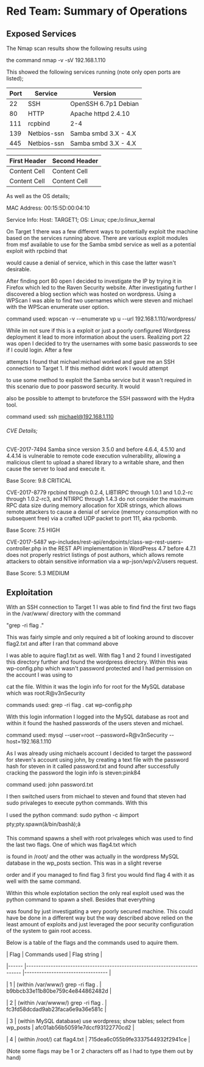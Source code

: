 ﻿# Red Team: Summary of Operations

## Exposed Services

The Nmap scan results show the following results using

the command nmap -v -sV 192.168.1.110

This showed the following services running (note only open ports are listed);


| Port 	| Service     	| Version              	|
|------	|-------------	|----------------------	|
| 22   	| SSH         	| OpenSSH 6.7p1 Debian 	|
| 80   	| HTTP        	| Apache httpd 2.4.10  	|
| 111  	| rcpbind     	| 2-4                  	|
| 139  	| Netbios-ssn 	| Samba smbd 3.X - 4.X 	|
| 445  	| Netbios-ssn 	| Samba smbd 3.X - 4.X 	|

| First Header  | Second Header |
| ------------- | ------------- |
| Content Cell  | Content Cell  |
| Content Cell  | Content Cell  |


As well as the OS details;

MAC Address: 00:15:5D:00:04:10

Service Info: Host: TARGET1; OS: Linux; cpe:/o:linux\_kernal

On Target 1 there was a few different ways to potentially exploit the machine based on the services running above. There are various exploit modules from msf available to use for the Samba smbd service as well as a potential exploit with rpcbind that

would cause a denial of service, which in this case the latter wasn't desirable.

After finding port 80 open I decided to investigate the IP by trying it in Firefox which led to the Raven Security website. After investigating further I discovered a blog section which was hosted on wordpress. Using a WPScan I was able to find two usernames which were steven and michael with the WPScan enumerate user option.

command used: wpscan -v --enumerate vp u --url 192.168.1.110/wordpress/



While im not sure if this is a exploit or just a poorly configured Wordpress deployment it lead to more information about the users. Realizing port 22 was open I decided to try the usernames with some basic passwords to see if I could login. After a few

attempts I found that michael:michael worked and gave me an SSH connection to Target 1. If this method didnt work I would attempt

to use some method to exploit the Samba service but it wasn't required in this scenario due to poor password security. It would

also be possible to attempt to bruteforce the SSH password with the Hydra tool.

command used: ssh michael@192.168.1.110

###### CVE Details;

CVE-2017-7494 Samba since version 3.5.0 and before 4.6.4, 4.5.10 and 4.4.14 is vulnerable to remote code execution vulnerability, allowing a malicious client to upload a shared library to a writable share, and then cause the server to load and execute it.

Base Score:  9.8 CRITICAL

CVE-2017-8779 rpcbind through 0.2.4, LIBTIRPC through 1.0.1 and 1.0.2-rc through 1.0.2-rc3, and NTIRPC through 1.4.3 do not consider the maximum RPC data size during memory allocation for XDR strings, which allows remote attackers to cause a denial of service (memory consumption with no subsequent free) via a crafted UDP packet to port 111, aka rpcbomb.

Base Score:  7.5 HIGH

CVE-2017-5487 wp-includes/rest-api/endpoints/class-wp-rest-users-controller.php in the REST API implementation in WordPress 4.7 before 4.7.1 does not properly restrict listings of post authors, which allows remote attackers to obtain sensitive information via a wp-json/wp/v2/users request.

Base Score:  5.3 MEDIUM

## Exploitation

With an SSH connection to Target 1 I was able to find find the first two flags in the /var/www/ directory with the command

"grep -ri flag ."

This was fairly simple and only required a bit of looking around to discover flag2.txt and after I ran that command above

I was able to aquire flag1.txt as well. With flag 1 and 2 found I investigated this directory further and found the wordpress directory. Within this was wp-config.php which wasn't password protected and I had permission on the account I was using to

cat the file. Within it was the login info for root for the MySQL database which was root:R@v3nSecurity

commands used: grep -ri flag .
               cat wp-config.php

With this login information I logged into the MySQL database as root and within it found the hashed passwords of the users
steven and michael.

command used: mysql --user=root --password=R@v3nSecurity --host=192.168.1.110

As I was already using michaels account I decided to target the password for steven's account using john, by creating a text file with the password hash for steven in it called password.txt and found after successfully cracking the password the login info is steven:pink84

command used: john password.txt

I then switched users from michael to steven and found that steven had sudo privaleges to execute python commands. With this

I used the python command: sudo python -c âimport pty;pty.spawn(â/bin/bashâ);â

This command spawns a shell with root privaleges which was used to find the last two flags. One of which was flag4.txt which

is found in /root/ and the other was actually in the wordpress MySQL database in the wp_posts section. This was in a slight reverse

order and if you managed to find flag 3 first you would find flag 4 with it as well with the same command.


Within this whole explotation section the only real exploit used was the python command to spawn a shell. Besides that everything

was found by just investigating a very poorly secured machine. This could have be done in a different way but the way described above relied on the least amount of exploits and just leveraged the poor security configuration of the system to gain root access.

Below is a table of the flags and the commands used to aquire them.

| Flag 	| Commands used                                                              	| Flag string                      	|

|------	|----------------------------------------------------------------------------	|----------------------------------	|

| 1    	| (within /var/www/) grep -ri flag .                                         	| b9bbcb33e11b80be759c4e844862482d 	|

| 2    	| (within /var/wwww/) grep -ri flag .                                        	| fc3fd58dcdad9ab23faca6e9a36e581c 	|

| 3    	| (within MySQL database) use wordpress; show tables; select from wp_posts    | afc01ab56b50591e7dccf93122770cd2 	|

| 4    	| (within /root/) cat flag4.txt	                                              | 715dea6c055b9fe3337544932f2941ce 	|

(Note some flags may be 1 or 2 characters off as I had to type them out by hand)



















